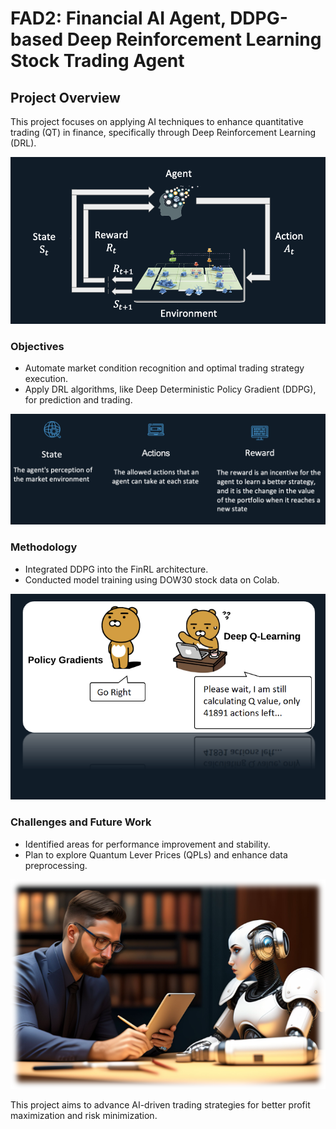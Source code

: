 # FAD2: Financial AI Agent, DDPG-based Deep Reinforcement Learning Stock Trading Agent

## Project Overview
This project focuses on applying AI techniques to enhance quantitative trading (QT) in finance, specifically through Deep Reinforcement Learning (DRL).

![background](dl.png)

### Objectives
- Automate market condition recognition and optimal trading strategy execution.
- Apply DRL algorithms, like Deep Deterministic Policy Gradient (DDPG), for prediction and trading.
  
![environment](problem.png)


### Methodology
- Integrated DDPG into the FinRL architecture.
- Conducted model training using DOW30 stock data on Colab.
  
![Policy Gradient](pg.png)

### Challenges and Future Work
- Identified areas for performance improvement and stability.
- Plan to explore Quantum Lever Prices (QPLs) and enhance data preprocessing.

![background](future.png)

This project aims to advance AI-driven trading strategies for better profit maximization and risk minimization.
